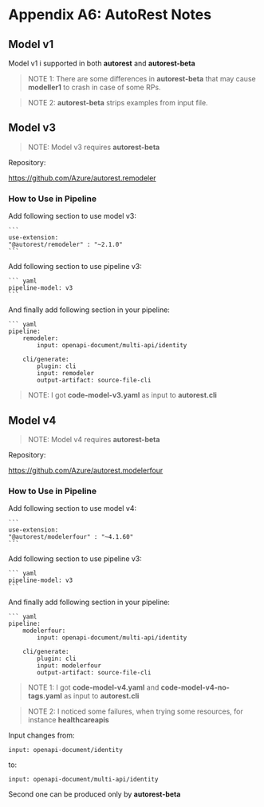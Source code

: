 # Appendix A6: AutoRest Notes

## Model v1

Model v1 i supported in both **autorest** and **autorest-beta**

>NOTE 1: There are some differences in **autorest-beta** that may cause **modeller1** to crash in case of some RPs.

>NOTE 2: **autorest-beta** strips examples from input file.

## Model v3

>NOTE: Model v3 requires **autorest-beta**

Repository:

https://github.com/Azure/autorest.remodeler

### How to Use in Pipeline

Add following section to use model v3:

    ```
    use-extension:
    "@autorest/remodeler" : "~2.1.0" 
    ```

Add following section to use pipeline v3:

    ``` yaml
    pipeline-model: v3
    ```

And finally add following section in your pipeline:

    ``` yaml
    pipeline:
        remodeler:
            input: openapi-document/multi-api/identity

        cli/generate:
            plugin: cli
            input: remodeler
            output-artifact: source-file-cli

>NOTE: I got **code-model-v3.yaml** as input to **autorest.cli**

## Model v4

>NOTE: Model v4 requires **autorest-beta**

Repository:

https://github.com/Azure/autorest.modelerfour

### How to Use in Pipeline

Add following section to use model v4:

    ```
    use-extension:
    "@autorest/modelerfour" : "~4.1.60" 
    ```

Add following section to use pipeline v3:

    ``` yaml
    pipeline-model: v3
    ```

And finally add following section in your pipeline:

    ``` yaml
    pipeline:
        modelerfour:
            input: openapi-document/multi-api/identity

        cli/generate:
            plugin: cli
            input: modelerfour
            output-artifact: source-file-cli

>NOTE 1: I got **code-model-v4.yaml** and **code-model-v4-no-tags.yaml** as input to **autorest.cli**

>NOTE 2: I noticed some failures, when trying some resources, for instance **healthcareapis**


Input changes from:

    input: openapi-document/identity

to:

    input: openapi-document/multi-api/identity

Second one can be produced only by **autorest-beta**
